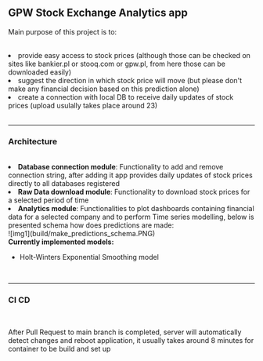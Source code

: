 ## GPW Stock Exchange Analytics app

Main purpose of this project is to:  

<br>
<li> provide easy access to stock prices (although those can be checked on sites like bankier.pl or stooq.com or gpw.pl, from here those can be downloaded easily)</li>  

<li> suggest the direction in which stock price will move (but please don't make any financial decision based on this prediction alone)</li>  

<li> create a connection with local DB to receive daily updates of stock prices (upload usulally takes place around 23)</li>  

<br>
<hr>
<h3> Architecture </h3> 
<br>
<li> <strong>Database connection module</strong>: Functionality to add and remove connection string, after adding it app provides daily updates of stock prices directly to all databases registered </li>  

<li> <strong>Raw Data download module</strong>: Functionality to download stock prices for a selected period of time </li>  

<li> <strong>Analytics module</strong>: Functionalities to plot dashboards containing financial data for a selected company and to perform Time series modelling, below is presented schema how does predictions are made:</li>
![img1](build/make_predictions_schema.PNG)

<br>
<strong>Currently implemented models:</strong>  

- Holt-Winters Exponential Smoothing model  

<br>
<hr>
<h3>  CI CD </h3>
<br>

After Pull Request to main branch is completed, server will automatically detect changes and reboot application, it usually takes around 8 minutes for container to be build and set up 